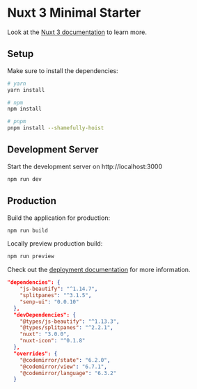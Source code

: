 # Nuxt 3 Minimal Starter

Look at the [Nuxt 3 documentation](https://nuxt.com/docs/getting-started/introduction) to learn more.

## Setup

Make sure to install the dependencies:

```bash
# yarn
yarn install

# npm
npm install

# pnpm
pnpm install --shamefully-hoist
```

## Development Server

Start the development server on http://localhost:3000

```bash
npm run dev
```

## Production

Build the application for production:

```bash
npm run build
```

Locally preview production build:

```bash
npm run preview
```

Check out the [deployment documentation](https://nuxt.com/docs/getting-started/deployment) for more information.


```json
"dependencies": {
    "js-beautify": "^1.14.7",
    "splitpanes": "^3.1.5",
    "senp-ui": "0.0.10"
  },
  "devDependencies": {
    "@types/js-beautify": "^1.13.3",
    "@types/splitpanes": "^2.2.1",
    "nuxt": "3.0.0",
    "nuxt-icon": "^0.1.8"
  },
  "overrides": {
    "@codemirror/state": "6.2.0",
    "@codemirror/view": "6.7.1",
    "@codemirror/language": "6.3.2"
  }
```